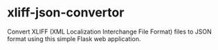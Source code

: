 # xliff-json-convertor
Convert XLIFF (XML Localization Interchange File Format) files to JSON format using this simple Flask web application.
